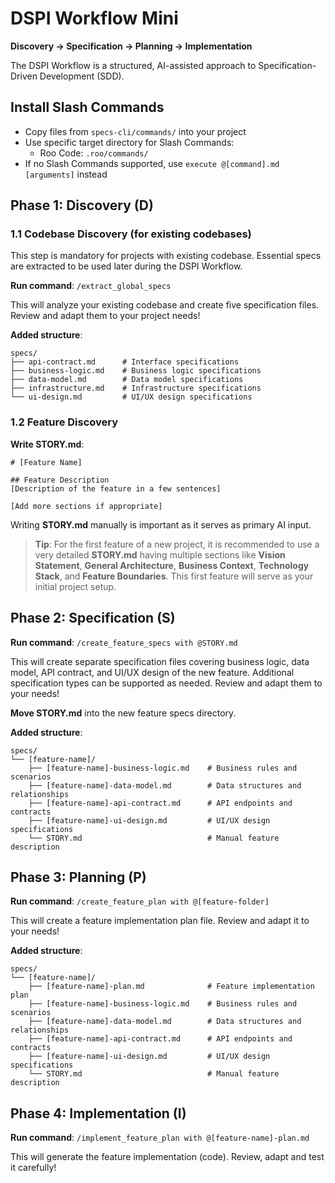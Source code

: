 # DSPI Workflow Mini

**Discovery → Specification → Planning → Implementation**

The DSPI Workflow is a structured, AI-assisted approach to Specification-Driven Development (SDD).

## Install Slash Commands

- Copy files from `specs-cli/commands/` into your project
- Use specific target directory for Slash Commands:
  - Roo Code: `.roo/commands/`
- If no Slash Commands supported, use `execute @[command].md [arguments]` instead

## Phase 1: Discovery (D)

### 1.1 Codebase Discovery (for existing codebases)

This step is mandatory for projects with existing codebase. Essential specs are extracted to be used later during the DSPI Workflow.

**Run command**: `/extract_global_specs`

This will analyze your existing codebase and create five specification files. Review and adapt them to your project needs!

**Added structure**:
```
specs/
├── api-contract.md      # Interface specifications
├── business-logic.md    # Business logic specifications
├── data-model.md        # Data model specifications
├── infrastructure.md    # Infrastructure specifications
└── ui-design.md         # UI/UX design specifications
```

### 1.2 Feature Discovery

**Write STORY.md**:
```
# [Feature Name]

## Feature Description
[Description of the feature in a few sentences]

[Add more sections if appropriate]
```

Writing **STORY.md** manually is important as it serves as primary AI input.

> **Tip**: For the first feature of a new project, it is recommended to use a very detailed **STORY.md** having multiple sections like **Vision Statement**, **General Architecture**, **Business Context**, **Technology Stack**, and **Feature Boundaries**. This first feature will serve as your initial project setup.

## Phase 2: Specification (S)

**Run command**: `/create_feature_specs with @STORY.md`

This will create separate specification files covering business logic, data model, API contract, and UI/UX design of the new feature. Additional specification types can be supported as needed. Review and adapt them to your needs!

**Move STORY.md** into the new feature specs directory.

**Added structure**:
```
specs/
└── [feature-name]/
    ├── [feature-name]-business-logic.md    # Business rules and scenarios
    ├── [feature-name]-data-model.md        # Data structures and relationships
    ├── [feature-name]-api-contract.md      # API endpoints and contracts
    ├── [feature-name]-ui-design.md         # UI/UX design specifications
    └── STORY.md                            # Manual feature description
```

## Phase 3: Planning (P)

**Run command**: `/create_feature_plan with @[feature-folder]`

This will create a feature implementation plan file. Review and adapt it to your needs!

**Added structure**:
```
specs/
└── [feature-name]/
    ├── [feature-name]-plan.md              # Feature implementation plan
    ├── [feature-name]-business-logic.md    # Business rules and scenarios
    ├── [feature-name]-data-model.md        # Data structures and relationships
    ├── [feature-name]-api-contract.md      # API endpoints and contracts
    ├── [feature-name]-ui-design.md         # UI/UX design specifications
    └── STORY.md                            # Manual feature description
```

## Phase 4: Implementation (I)

**Run command**: `/implement_feature_plan with @[feature-name]-plan.md`

This will generate the feature implementation (code). Review, adapt and test it carefully!